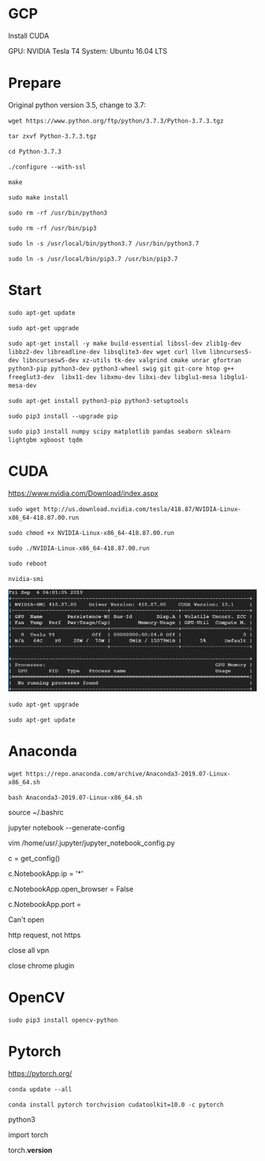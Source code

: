# GCP
Install CUDA

GPU: NVIDIA Tesla T4
System: Ubuntu 16.04 LTS

# Prepare

Original python version 3.5, change to 3.7:

`wget https://www.python.org/ftp/python/3.7.3/Python-3.7.3.tgz`

`tar zxvf Python-3.7.3.tgz`

`cd Python-3.7.3`

`./configure --with-ssl`

`make`

`sudo make install`

`sudo rm -rf /usr/bin/python3`

`sudo rm -rf /usr/bin/pip3`

`sudo ln -s /usr/local/bin/python3.7 /usr/bin/python3.7`

`sudo ln -s /usr/local/bin/pip3.7 /usr/bin/pip3.7`

# Start

`sudo apt-get update`

`sudo apt-get upgrade`

`sudo apt-get install -y make build-essential libssl-dev zlib1g-dev libbz2-dev libreadline-dev libsqlite3-dev wget curl llvm libncurses5-dev libncursesw5-dev xz-utils tk-dev valgrind cmake unrar gfortran python3-pip python3-dev python3-wheel swig git git-core htop g++ freeglut3-dev  libx11-dev libxmu-dev libxi-dev libglu1-mesa libglu1-mesa-dev`

`sudo apt-get install python3-pip python3-setuptools`

`sudo pip3 install --upgrade pip`

`sudo pip3 install numpy scipy matplotlib pandas seaborn sklearn lightgbm xgboost tqdm`

# CUDA

https://www.nvidia.com/Download/index.aspx

`sudo wget http://us.download.nvidia.com/tesla/418.87/NVIDIA-Linux-x86_64-418.87.00.run`

`sudo chmod +x NVIDIA-Linux-x86_64-418.87.00.run`

`sudo ./NVIDIA-Linux-x86_64-418.87.00.run`

`sudo reboot`

`nvidia-smi`

![pic0](https://github.com/Pengchengzhi/GCP/blob/master/nvidia-smi.png)

`sudo apt-get upgrade`

`sudo apt-get update`

# Anaconda

`wget https://repo.anaconda.com/archive/Anaconda3-2019.07-Linux-x86_64.sh`

`bash Anaconda3-2019.07-Linux-x86_64.sh`

source ~/.bashrc

jupyter notebook --generate-config

vim /home/usr/.jupyter/jupyter_notebook_config.py

c = get_config()

c.NotebookApp.ip = '*'

c.NotebookApp.open_browser = False

c.NotebookApp.port = <Port Number>

Can't open

http request, not https

close all vpn

close chrome plugin

# OpenCV

`sudo pip3 install opencv-python`

# Pytorch

https://pytorch.org/

`conda update --all`

`conda install pytorch torchvision cudatoolkit=10.0 -c pytorch`

python3

import torch

torch.__version__













